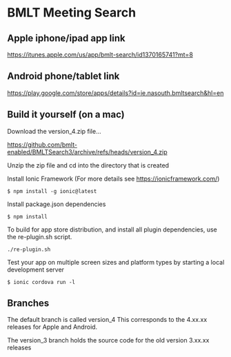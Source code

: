 # BMLT Meeting Search

## Apple iphone/ipad app link

https://itunes.apple.com/us/app/bmlt-search/id1370165741?mt=8

## Android phone/tablet link

https://play.google.com/store/apps/details?id=ie.nasouth.bmltsearch&hl=en

## Build it yourself (on a mac)

Download the version_4.zip file...

https://github.com/bmlt-enabled/BMLTSearch3/archive/refs/heads/version_4.zip

Unzip the zip file and cd into the directory that is created

Install Ionic Framework (For more details see https://ionicframework.com/)
```
$ npm install -g ionic@latest
```
Install package.json dependencies
```
$ npm install
```
To build for app store distribution, and install all plugin dependencies, use the re-plugin.sh script.
```
./re-plugin.sh
```
Test your app on multiple screen sizes and platform types by starting a local development server
```
$ ionic cordova run -l
```

## Branches
The default branch is called version_4 
This corresponds to the 4.xx.xx releases for Apple and Android.

The version_3 branch holds the source code for the old version 3.xx.xx releases